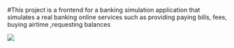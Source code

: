 #This project is a frontend for a banking simulation application that simulates a real banking online services such as providing paying bills, fees, buying airtime ,requesting balances

<img src="./Images/Css-logo.jpeg"/>